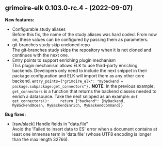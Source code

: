 ## grimoire-elk 0.103.0-rc.4 - (2022-09-07)

**New features:**

 * Configurable study aliases\
   Before this fix, the name of the study aliases was hard coded. From
   now on, these values can be configured by passing them as parameters.
 * git-branches study skip uncloned repo\
   The git-branches study skips the repository when it is not cloned and
   continues with the next one.
 * Entry points to support enriching plugin mechanism\
   This plugin mechanism allows ELK to use third-party enriching
   backends. Developers only need to include the next snippet in their
   package configuration and ELK will import them as any other core
   backend.  ``` entry_points={"grimoire_elk": "mybackend =
   package.subpackage:get_connectors"}, ``` **NOTE**: In the previous
   example, `get_connectors` is a function that returns the backend
   classes needed to enrich a datasource. Take the next snipped as an
   example: ``` def get_connectors():     return {"backend": [MyBackend,
   MyBackendOcean, MyBackendEnrich, MyBackendCommand]} ```

**Bug fixes:**

 * [raw/slack] Handle fields in "data.file"\
   Avoid the 'Failed to insert data to ES' error when a document contains
   at least one immense term in 'data.file' (whose UTF8 encoding is
   longer than the max length 32766).

